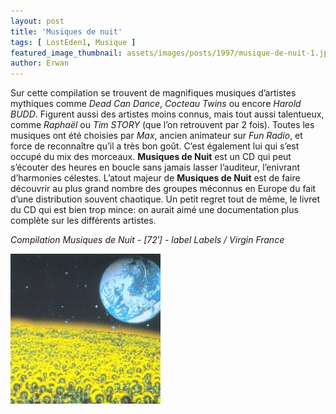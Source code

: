 ```yaml
---
layout: post
title: 'Musiques de nuit'
tags: [ LostEden1, Musique ]
featured_image_thumbnail: assets/images/posts/1997/musique-de-nuit-1.jpg
author: Erwan
---
```


Sur cette compilation se trouvent de magnifiques musiques d’artistes mythiques comme *Dead Can Dance*, *Cocteau Twins* ou encore *Harold BUDD*. Figurent aussi des artistes moins connus, mais tout aussi talentueux, comme *Raphaël* ou *Tim STORY* (que l’on retrouvent par 2 fois). Toutes les musiques ont été choisies par *Max*, ancien animateur sur *Fun Radio*, et force de reconnaître qu’il a très bon goût. C’est également lui qui s’est occupé du mix des morceaux. **Musiques de Nuit** est un CD qui peut s’écouter des heures en boucle sans jamais lasser l’auditeur, l’enivrant d’harmonies célestes. L’atout majeur de **Musiques de Nuit** est de faire découvrir au plus grand nombre des groupes méconnus en Europe du fait d’une distribution souvent chaotique. Un petit regret tout de même, le livret du CD qui est bien trop mince: on aurait aimé une documentation plus complète sur les différents artistes.

*Compilation Musiques de Nuit - [72′] - label Labels / Virgin France*

![Musiques de nuit Vol. I](assets/images/posts/1997/musique-de-nuit-1.jpg) 